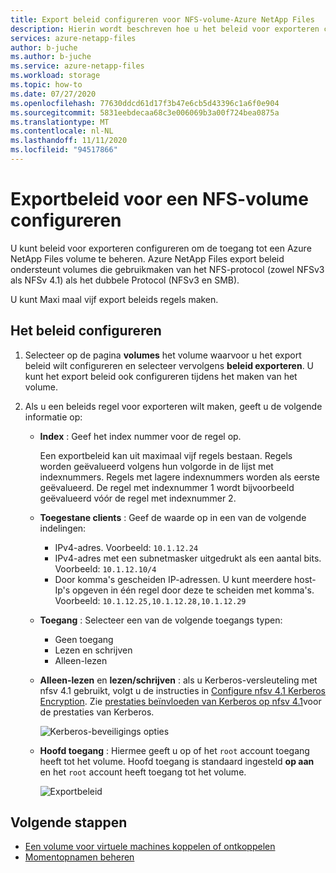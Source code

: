 ```yaml
---
title: Export beleid configureren voor NFS-volume-Azure NetApp Files
description: Hierin wordt beschreven hoe u het beleid voor exporteren configureert om de toegang tot een NFS-volume te beheren met behulp van Azure NetApp Files
services: azure-netapp-files
author: b-juche
ms.author: b-juche
ms.service: azure-netapp-files
ms.workload: storage
ms.topic: how-to
ms.date: 07/27/2020
ms.openlocfilehash: 77630ddcd61d17f3b47e6cb5d43396c1a6f0e904
ms.sourcegitcommit: 5831eebdecaa68c3e006069b3a00f724bea0875a
ms.translationtype: MT
ms.contentlocale: nl-NL
ms.lasthandoff: 11/11/2020
ms.locfileid: "94517866"
---
```

# <a name="configure-export-policy-for-an-nfs-volume"></a>Exportbeleid voor een NFS-volume configureren

U kunt beleid voor exporteren configureren om de toegang tot een Azure NetApp Files volume te beheren. Azure NetApp Files export beleid ondersteunt volumes die gebruikmaken van het NFS-protocol (zowel NFSv3 als NFSv 4.1) als het dubbele Protocol (NFSv3 en SMB). 

U kunt Maxi maal vijf export beleids regels maken.

## <a name="configure-the-policy"></a>Het beleid configureren 

1.  Selecteer op de pagina **volumes** het volume waarvoor u het export beleid wilt configureren en selecteer vervolgens **beleid exporteren**. U kunt het export beleid ook configureren tijdens het maken van het volume.

2.  Als u een beleids regel voor exporteren wilt maken, geeft u de volgende informatie op:   
    * **Index** : Geef het index nummer voor de regel op.  
      
      Een exportbeleid kan uit maximaal vijf regels bestaan. Regels worden geëvalueerd volgens hun volgorde in de lijst met indexnummers. Regels met lagere indexnummers worden als eerste geëvalueerd. De regel met indexnummer 1 wordt bijvoorbeeld geëvalueerd vóór de regel met indexnummer 2. 

    * **Toegestane clients** : Geef de waarde op in een van de volgende indelingen:  
      * IPv4-adres. Voorbeeld: `10.1.12.24`
      * IPv4-adres met een subnetmasker uitgedrukt als een aantal bits. Voorbeeld: `10.1.12.10/4`
      * Door komma's gescheiden IP-adressen. U kunt meerdere host-Ip's opgeven in één regel door deze te scheiden met komma's. Voorbeeld: `10.1.12.25,10.1.12.28,10.1.12.29`

    * **Toegang** : Selecteer een van de volgende toegangs typen:  
      * Geen toegang 
      * Lezen en schrijven
      * Alleen-lezen

    * **Alleen-lezen** en **lezen/schrijven** : als u Kerberos-versleuteling met nfsv 4.1 gebruikt, volgt u de instructies in [Configure nfsv 4.1 Kerberos Encryption](configure-kerberos-encryption.md).  Zie [prestaties beïnvloeden van Kerberos op nfsv 4.1](configure-kerberos-encryption.md#kerberos_performance)voor de prestaties van Kerberos. 

      ![Kerberos-beveiligings opties](../media/azure-netapp-files/kerberos-security-options.png) 

    * **Hoofd toegang** : Hiermee geeft u op of het `root` account toegang heeft tot het volume.  Hoofd toegang is standaard ingesteld **op aan** en het `root` account heeft toegang tot het volume.

      ![Exportbeleid](../media/azure-netapp-files/azure-netapp-files-export-policy.png) 

## <a name="next-steps"></a>Volgende stappen 
* [Een volume voor virtuele machines koppelen of ontkoppelen](azure-netapp-files-mount-unmount-volumes-for-virtual-machines.md)
* [Momentopnamen beheren](azure-netapp-files-manage-snapshots.md)
